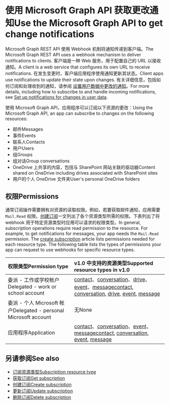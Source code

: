 # <a name="use-the-microsoft-graph-api-to-get-change-notifications"></a><span data-ttu-id="e3741-101">使用 Microsoft Graph API 获取更改通知</span><span class="sxs-lookup"><span data-stu-id="e3741-101">Use the Microsoft Graph API to get change notifications</span></span>

<span data-ttu-id="e3741-102">Microsoft Graph REST API 使用 Webhook 机制将通知传递到客户端。</span><span class="sxs-lookup"><span data-stu-id="e3741-102">The Microsoft Graph REST API uses a webhook mechanism to deliver notifications to clients.</span></span> <span data-ttu-id="e3741-103">客户端是一种 Web 服务，用于配置自己的 URL 以接收通知。</span><span class="sxs-lookup"><span data-stu-id="e3741-103">A client is a web service that configures its own URL to receive notifications.</span></span> <span data-ttu-id="e3741-104">在发生变更时，客户端应用程序使用通知更新其状态。</span><span class="sxs-lookup"><span data-stu-id="e3741-104">Client apps use notifications to update their state upon changes.</span></span> <span data-ttu-id="e3741-105">有关详细信息，包括如何订阅和处理收到的通知，请参阅 [设置用户数据中更改的通知](../../../concepts/webhooks.md)。</span><span class="sxs-lookup"><span data-stu-id="e3741-105">For more details, including how to subscribe to and handle incoming notifications, see [Set up notifications for changes in user data](../../../concepts/webhooks.md).</span></span>

<span data-ttu-id="e3741-106">使用 Microsoft Graph API，应用程序可以订阅以下资源的更改：</span><span class="sxs-lookup"><span data-stu-id="e3741-106">Using the Microsoft Graph API, an app can subscribe to changes on the following resources:</span></span>

- <span data-ttu-id="e3741-107">邮件</span><span class="sxs-lookup"><span data-stu-id="e3741-107">Messages</span></span>
- <span data-ttu-id="e3741-108">事件</span><span class="sxs-lookup"><span data-stu-id="e3741-108">Events</span></span>
- <span data-ttu-id="e3741-109">联系人</span><span class="sxs-lookup"><span data-stu-id="e3741-109">Contacts</span></span>
- <span data-ttu-id="e3741-110">用户</span><span class="sxs-lookup"><span data-stu-id="e3741-110">Users</span></span>
- <span data-ttu-id="e3741-111">组</span><span class="sxs-lookup"><span data-stu-id="e3741-111">Groups</span></span>
- <span data-ttu-id="e3741-112">组对话</span><span class="sxs-lookup"><span data-stu-id="e3741-112">Group conversations</span></span>
- <span data-ttu-id="e3741-113">OneDrive 上共享的内容，包括与 SharePoint 网站关联的驱动器</span><span class="sxs-lookup"><span data-stu-id="e3741-113">Content shared on OneDrive including drives associated with SharePoint sites</span></span>
- <span data-ttu-id="e3741-114">用户的个人 OneDrive 文件夹</span><span class="sxs-lookup"><span data-stu-id="e3741-114">User's personal OneDrive folders</span></span>

## <a name="permissions"></a><span data-ttu-id="e3741-115">权限</span><span class="sxs-lookup"><span data-stu-id="e3741-115">Permissions</span></span>

<span data-ttu-id="e3741-p102">通常订阅操作需要拥有对资源的读取权限。例如，若要获取邮件通知，应用需要 `Mail.Read` 权限。[创建订阅](../api/subscription_post_subscriptions.md)一文列出了各个资源类型所需的权限。下表列出了将 webhook 用于特定资源类型时应用可以请求的权限类型。</span><span class="sxs-lookup"><span data-stu-id="e3741-p102">In general, subscription operations require read permission to the resource. For example, to get notifications for messages, your app needs the `Mail.Read` permission. The [create subscription](../api/subscription_post_subscriptions.md) article lists permissions needed for each resource type. The following table lists the types of permissions your app can request to use webhooks for specific resource types.</span></span>

| <span data-ttu-id="e3741-120">权限类型</span><span class="sxs-lookup"><span data-stu-id="e3741-120">Permission type</span></span>                        | <span data-ttu-id="e3741-121">v1.0 中支持的资源类型</span><span class="sxs-lookup"><span data-stu-id="e3741-121">Supported resource types in v1.0</span></span>                                 |
| :------------------------------------- | :--------------------------------------------------------------- |
| <span data-ttu-id="e3741-122">委派 - 工作或学校帐户</span><span class="sxs-lookup"><span data-stu-id="e3741-122">Delegated - work or school account</span></span>     | <span data-ttu-id="e3741-123">[contact][]、[conversation][]、[drive][]、[event][]、[message][]</span><span class="sxs-lookup"><span data-stu-id="e3741-123">[contact][], [conversation][], [drive][], [event][], [message][]</span></span> |
| <span data-ttu-id="e3741-124">委派 - 个人 Microsoft 帐户</span><span class="sxs-lookup"><span data-stu-id="e3741-124">Delegated - personal Microsoft account</span></span> | <span data-ttu-id="e3741-125">无</span><span class="sxs-lookup"><span data-stu-id="e3741-125">None</span></span>                                                             |
| <span data-ttu-id="e3741-126">应用程序</span><span class="sxs-lookup"><span data-stu-id="e3741-126">Application</span></span>                            | <span data-ttu-id="e3741-127">[contact][]、[conversation][]、[event][]、[message][]</span><span class="sxs-lookup"><span data-stu-id="e3741-127">[contact][], [conversation][], [event][], [message][]</span></span>            |

## <a name="see-also"></a><span data-ttu-id="e3741-128">另请参阅</span><span class="sxs-lookup"><span data-stu-id="e3741-128">See also</span></span>

- [<span data-ttu-id="e3741-129">订阅资源类型</span><span class="sxs-lookup"><span data-stu-id="e3741-129">Subscription resource type</span></span>](./subscription.md)
- [<span data-ttu-id="e3741-130">获取订阅</span><span class="sxs-lookup"><span data-stu-id="e3741-130">Get subscription</span></span>](../api/subscription_get.md)
- [<span data-ttu-id="e3741-131">创建订阅</span><span class="sxs-lookup"><span data-stu-id="e3741-131">Create subscription</span></span>](../api/subscription_post_subscriptions.md)
- [<span data-ttu-id="e3741-132">更新订阅</span><span class="sxs-lookup"><span data-stu-id="e3741-132">Update subscription</span></span>](../api/subscription_update.md)
- [<span data-ttu-id="e3741-133">删除订阅</span><span class="sxs-lookup"><span data-stu-id="e3741-133">Delete subscription</span></span>](../api/subscription_delete.md)

[联系人]: ./contact.md
[contact]: ./contact.md
[对话]: ./conversation.md
[conversation]: ./conversation.md
[驱动器]: ./drive.md
[drive]: ./drive.md
[事件]: ./event.md
[event]: ./event.md
[邮件]: ./message.md
[message]: ./message.md
